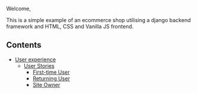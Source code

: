 Welcome,

This is a simple example of an ecommerce shop utilising a django backend framework and HTML, CSS and Vanilla JS frontend. 

## Contents
   - [User experience](#user-experience)
      * [User Stories](#user-stories)
         + [First-time User](#first-time-user)
         + [Returning User](#returning-user)
         + [Site Owner](#site-owner)
